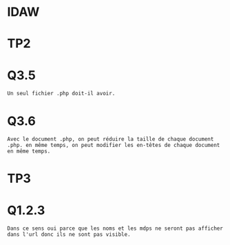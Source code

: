 # IDAW
# TP2
# Q3.5
    Un seul fichier .php doit-il avoir.
# Q3.6
    Avec le document .php, on peut réduire la taille de chaque document .php. en même temps, on peut modifier les en-têtes de chaque document en même temps.
# TP3
# Q1.2.3
    Dans ce sens oui parce que les noms et les mdps ne seront pas afficher dans l'url donc ils ne sont pas visible. 
